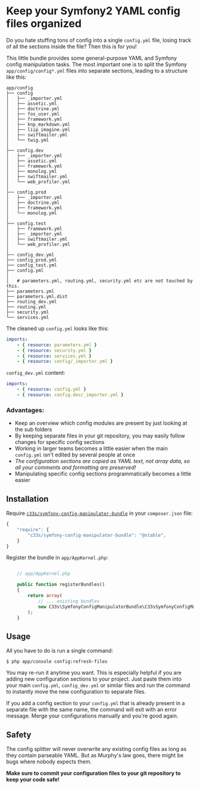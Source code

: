 Keep your Symfony2 YAML config files organized
==============================================

Do you hate stuffing tons of config into a single `config.yml` file, losing track of all the sections inside the file? Then this is for you!

This little bundle provides some general-purpose YAML and Symfony config manipulation tasks. The most important one
is to split the Symfony `app/config/config*.yml` files into separate sections, leading to a structure like this:

```
app/config
├── config
│   ├── _importer.yml
│   ├── assetic.yml
│   ├── doctrine.yml
│   ├── fos_user.yml
│   ├── framework.yml
│   ├── knp_markdown.yml
│   ├── liip_imagine.yml
│   ├── swiftmailer.yml
│   └── twig.yml
│
├── config.dev
│   ├── _importer.yml
│   ├── assetic.yml
│   ├── framework.yml
│   ├── monolog.yml
│   ├── swiftmailer.yml
│   └── web_profiler.yml
│
├── config.prod
│   ├── _importer.yml
│   ├── doctrine.yml
│   ├── framework.yml
│   └── monolog.yml
│
├── config.test
│   ├── framework.yml
│   ├── _importer.yml
│   ├── swiftmailer.yml
│   └── web_profiler.yml
│
├── config_dev.yml
├── config_prod.yml
├── config_test.yml
├── config.yml
│
│   # parameters.yml, routing.yml, security.yml etc are not touched by this.
├── parameters.yml
├── parameters.yml.dist
├── routing_dev.yml
├── routing.yml
├── security.yml
└── services.yml
```

The cleaned up `config.yml` looks like this:

```yml
imports:
    - { resource: parameters.yml }
    - { resource: security.yml }
    - { resource: services.yml }
    - { resource: config/_importer.yml }
```

`config_dev.yml` content:

```yml
imports:
    - { resource: config.yml }
    - { resource: config.dev/_importer.yml }
```

### Advantages:

* Keep an overview which config modules are present by just looking at the sub folders
* By keeping separate files in your git repository, you may easily follow changes for specific config sections
* Working in larger teams becomes a little easier when the main `config.yml` isn't edited by several people at once
* *The configuration sections are copied as YAML text, not array data, so all your comments and formatting are preserved!*
* Manipulating specific config sections programmatically becomes a little easier

Installation
------------

Require [`c33s/symfony-config-manipulator-bundle`](https://packagist.org/packages/c33s/symfony-config-manipulator-bundle) in your `composer.json` file:

```js
{
    "require": {
        "c33s/symfony-config-manipulator-bundle": "@stable",
    }
}
```

Register the bundle in `app/AppKernel.php`:

```php

    // app/AppKernel.php

    public function registerBundles()
    {
        return array(
            // ... existing bundles
            new C33s\SymfonyConfigManipulatorBundle\C33sSymfonyConfigManipulatorBundle(),
        );
    }

```

Usage
-----

All you have to do is run a single command:

    $ php app/console config:refresh-files

You may re-run it anytime you want. This is especially helpful if you are adding new configuration sections to your project. Just paste them into your main 
`config.yml`, `config_dev.yml` or similar files and run the command to instantly move the new configuration to separate files.

If you add a config section to your `config.yml` that is already present in a separate file with the same name, the command will exit with an error message.
Merge your configurations manually and you're good again.

Safety
------

The config splitter will never overwrite any existing config files as long as they contain parseable YAML. But as Murphy's law goes, there might be bugs where nobody expects them.

**Make sure to commit your configuration files to your git repository to keep your code safe!**
